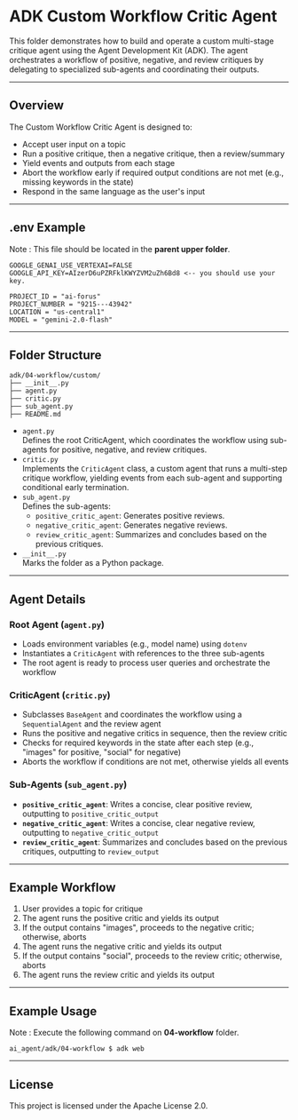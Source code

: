 # ADK Custom Workflow Critic Agent

This folder demonstrates how to build and operate a custom multi-stage critique agent using the Agent Development Kit (ADK). The agent orchestrates a workflow of positive, negative, and review critiques by delegating to specialized sub-agents and coordinating their outputs.

---

## Overview

The Custom Workflow Critic Agent is designed to:
- Accept user input on a topic
- Run a positive critique, then a negative critique, then a review/summary
- Yield events and outputs from each stage
- Abort the workflow early if required output conditions are not met (e.g., missing keywords in the state)
- Respond in the same language as the user's input

---

## .env Example

Note : This file should be located in the **parent upper folder**.

```
GOOGLE_GENAI_USE_VERTEXAI=FALSE
GOOGLE_API_KEY=AIzerD6uPZRFklKWYZVM2uZh6Bd8 <-- you should use your key.

PROJECT_ID = "ai-forus"
PROJECT_NUMBER = "9215---43942"
LOCATION = "us-central1"
MODEL = "gemini-2.0-flash"
```

---

## Folder Structure

```
adk/04-workflow/custom/
├── __init__.py
├── agent.py
├── critic.py
├── sub_agent.py
├── README.md
```

- `agent.py`  
  Defines the root CriticAgent, which coordinates the workflow using sub-agents for positive, negative, and review critiques.
- `critic.py`  
  Implements the `CriticAgent` class, a custom agent that runs a multi-step critique workflow, yielding events from each sub-agent and supporting conditional early termination.
- `sub_agent.py`  
  Defines the sub-agents:
    - `positive_critic_agent`: Generates positive reviews.
    - `negative_critic_agent`: Generates negative reviews.
    - `review_critic_agent`: Summarizes and concludes based on the previous critiques.
- `__init__.py`  
  Marks the folder as a Python package.


---

## Agent Details

### Root Agent (`agent.py`)
- Loads environment variables (e.g., model name) using `dotenv`
- Instantiates a `CriticAgent` with references to the three sub-agents
- The root agent is ready to process user queries and orchestrate the workflow

### CriticAgent (`critic.py`)
- Subclasses `BaseAgent` and coordinates the workflow using a `SequentialAgent` and the review agent
- Runs the positive and negative critics in sequence, then the review critic
- Checks for required keywords in the state after each step (e.g., "images" for positive, "social" for negative)
- Aborts the workflow if conditions are not met, otherwise yields all events

### Sub-Agents (`sub_agent.py`)
- **`positive_critic_agent`**: Writes a concise, clear positive review, outputting to `positive_critic_output`
- **`negative_critic_agent`**: Writes a concise, clear negative review, outputting to `negative_critic_output`
- **`review_critic_agent`**: Summarizes and concludes based on the previous critiques, outputting to `review_output`

---

## Example Workflow

1. User provides a topic for critique
2. The agent runs the positive critic and yields its output
3. If the output contains "images", proceeds to the negative critic; otherwise, aborts
4. The agent runs the negative critic and yields its output
5. If the output contains "social", proceeds to the review critic; otherwise, aborts
6. The agent runs the review critic and yields its output

---

## Example Usage
Note : Execute the following command on **04-workflow** folder. 

```
ai_agent/adk/04-workflow $ adk web
```

---

## License

This project is licensed under the Apache License 2.0.
